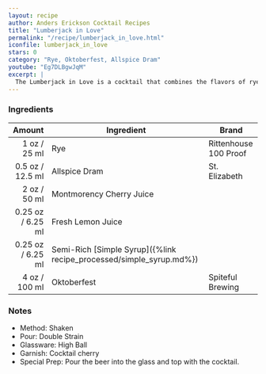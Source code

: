 ```yaml
---
layout: recipe
author: Anders Erickson Cocktail Recipes
title: "Lumberjack in Love"
permalink: "/recipe/lumberjack_in_love.html"
iconfile: lumberjack_in_love
stars: 0
category: "Rye, Oktoberfest, Allspice Dram"
youtube: "Eg7DLBgwJqM"
excerpt: |
  The Lumberjack in Love is a cocktail that combines the flavors of rye whiskey, allspice dram, cherry juice, lemon juice, semi-rich simple syrup, and beer.
---
```


### Ingredients

|  Amount | Ingredient                                                | Brand                 |
| ------: | --------------------------------------------------------- | --------------------- |
|    1 oz / 25 ml | Rye                                                       | Rittenhouse 100 Proof |
|  0.5 oz / 12.5 ml | Allspice Dram                                             | St. Elizabeth         |
|    2 oz / 50 ml | Montmorency Cherry Juice                                  |
| 0.25 oz / 6.25 ml | Fresh Lemon Juice                                         |
| 0.25 oz / 6.25 ml | Semi-Rich [Simple Syrup]({%link recipe_processed/simple_syrup.md%}) |
|    4 oz / 100 ml | Oktoberfest                                               | Spiteful Brewing      |

### Notes

- Method: Shaken
- Pour: Double Strain
- Glassware: High Ball
- Garnish: Cocktail cherry
- Special Prep: Pour the beer into the glass and top with the cocktail.
